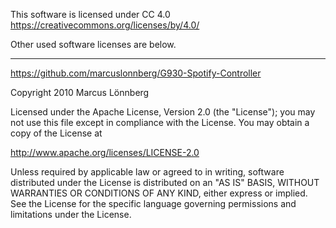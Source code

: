 This software is licensed under CC 4.0 https://creativecommons.org/licenses/by/4.0/

Other used software licenses are below.

---

https://github.com/marcuslonnberg/G930-Spotify-Controller

Copyright 2010 Marcus Lönnberg

Licensed under the Apache License, Version 2.0 (the "License");
you may not use this file except in compliance with the License.
You may obtain a copy of the License at

  http://www.apache.org/licenses/LICENSE-2.0

Unless required by applicable law or agreed to in writing, software
distributed under the License is distributed on an "AS IS" BASIS,
WITHOUT WARRANTIES OR CONDITIONS OF ANY KIND, either express or implied.
See the License for the specific language governing permissions and
limitations under the License.
